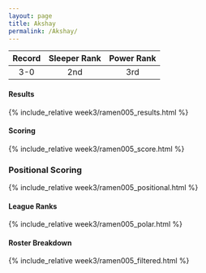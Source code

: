 ```yaml
---
layout: page
title: Akshay
permalink: /Akshay/
---
```


Record | Sleeper Rank | Power Rank               
:--: | :--: | :--:
3-0 | 2nd | 3rd   

#### Results
{% include_relative week3/ramen005_results.html %}

#### Scoring
{% include_relative week3/ramen005_score.html %}

### Positional Scoring
{% include_relative week3/ramen005_positional.html %}

#### League Ranks
{% include_relative week3/ramen005_polar.html %}

#### Roster Breakdown
{% include_relative week3/ramen005_filtered.html %}
